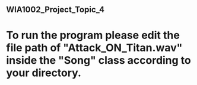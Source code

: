 ## WIA1002_Project_Topic_4
# To run the program please edit the file path of "Attack_ON_Titan.wav" inside the "Song" class according to your directory. 
